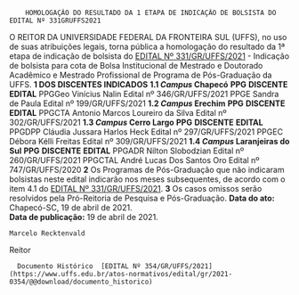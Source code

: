         HOMOLOGAÇÃO DO RESULTADO DA 1 ETAPA DE INDICAÇÃO DE BOLSISTA DO EDITAL Nº 331GRUFFS2021  

 O REITOR DA UNIVERSIDADE FEDERAL DA FRONTEIRA SUL (UFFS), no uso de suas atribuições legais, torna pública a homologação do resultado da 1ª etapa de indicação de bolsista do [EDITAL Nº 331/GR/UFFS/2021](https://www.uffs.edu.br/atos-normativos/edital/gr/2021-0331) - Indicação de bolsista para cota de Bolsa Institucional de Mestrado e Doutorado Acadêmico e Mestrado Profissional de Programa de Pós-Graduação da UFFS.     **1 DOS DISCENTES INDICADOS**   **1.1 *Campus*  Chapecó**      **PPG**     **DISCENTE**     **EDITAL**      PPGGeo     Vinícius Nalin     Edital nº 346/GR/UFFS/2021       PPGE     Sandra de Paula     Edital nº 199/GR/UFFS/2021       **1.2 *Campus*  Erechim**      **PPG**     **DISCENTE**     **EDITAL**      PPGCTA     Antonio Marcos Loureiro da Silva     Edital nº 302/GR/UFFS/2021       **1.3 *Campus*  Cerro Largo**      **PPG**     **DISCENTE**     **EDITAL**      PPGDPP     Cláudia Jussara Harlos Heck     Edital nº 297/GR/UFFS/2021       PPGEC     Débora Kélli Freitas     Edital nº 309/GR/UFFS/2021       **1.4 *Campus*  Laranjeiras do Sul**      **PPG**     **DISCENTE**     **EDITAL**      PPGADR     Nilton Slobodzian     Edital nº 260/GR/UFFS/2021       PPGCTAL     André Lucas Dos Santos Oro     Edital nº 747/GR/UFFS/2020         **2**  Os Programas de Pós-Graduação que não indicaram bolsistas neste edital indicarão nos meses subsequentes, de acordo com o item 4.1 do [EDITAL Nº 331/GR/UFFS/2021](https://www.uffs.edu.br/atos-normativos/edital/gr/2021-0331).    **3**  Os casos omissos serão resolvidos pela Pró-Reitoria de Pesquisa e Pós-Graduação.      **Data do ato:** Chapecó-SC, 19 de abril de 2021.   
 **Data de publicação:**  19 de abril de 2021. 

    Marcelo Recktenvald   
 Reitor 

      Documento Histórico  [EDITAL Nº 354/GR/UFFS/2021](https://www.uffs.edu.br/atos-normativos/edital/gr/2021-0354/@@download/documento_historico)     
      